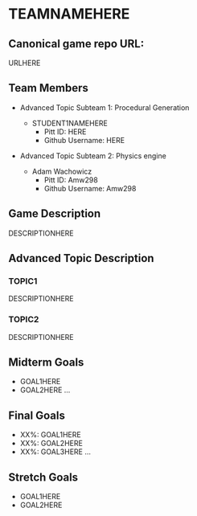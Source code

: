 # TEAMNAMEHERE

## Canonical game repo URL:

URLHERE

## Team Members
* Advanced Topic Subteam 1: Procedural Generation 

	* STUDENT1NAMEHERE
		* Pitt ID: HERE
		* Github Username: HERE

* Advanced Topic Subteam 2: Physics engine

	* Adam Wachowicz
		* Pitt ID: Amw298
		* Github Username: Amw298

## Game Description

DESCRIPTIONHERE

## Advanced Topic Description

### TOPIC1

DESCRIPTIONHERE
    
### TOPIC2

DESCRIPTIONHERE

## Midterm Goals

* GOAL1HERE
* GOAL2HERE
...

## Final Goals

* XX%: GOAL1HERE
* XX%: GOAL2HERE
* XX%: GOAL3HERE
...

## Stretch Goals

* GOAL1HERE
* GOAL2HERE
